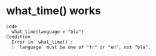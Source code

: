 # what_time() works

    Code
      what_time(language = "bla")
    Condition
      Error in `what_time()`:
      ! `language` must be one of "fr" or "en", not "bla".

